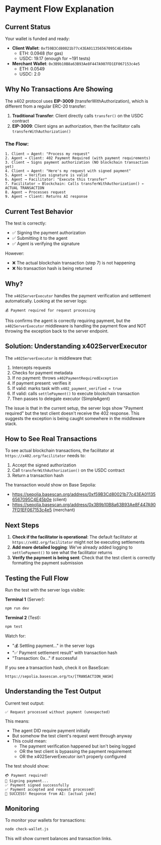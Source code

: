# Payment Flow Explanation

## Current Status

Your wallet is funded and ready:
- **Client Wallet**: `0xf59B3Cd80021b77c43EA011356567095C4E45b0e`
  - ETH: 0.0948 (for gas)
  - USDC: 19.17 (enough for ~191 tests)
- **Merchant Wallet**: `0x3B9b10B8a63B93Ae8F447A907FD1EF067153c4e5`
  - ETH: 0.0549
  - USDC: 2.0

## Why No Transactions Are Showing

The x402 protocol uses **EIP-3009** (transferWithAuthorization), which is different from a regular ERC-20 transfer:

1. **Traditional Transfer**: Client directly calls `transfer()` on the USDC contract
2. **EIP-3009**: Client signs an authorization, then the facilitator calls `transferWithAuthorization()`

### The Flow:

```
1. Client → Agent: "Process my request"
2. Agent → Client: 402 Payment Required (with payment requirements)
3. Client → Signs payment authorization (NO blockchain transaction yet)
4. Client → Agent: "Here's my request with signed payment"
5. Agent → Verifies signature is valid
6. Agent → Facilitator: "Execute this transfer"
7. Facilitator → Blockchain: Calls transferWithAuthorization() ← ACTUAL TRANSACTION
8. Agent → Processes request
9. Agent → Client: Returns AI response
```

## Current Test Behavior

The test is correctly:
- ✅ Signing the payment authorization
- ✅ Submitting it to the agent
- ✅ Agent is verifying the signature

However:
- ❌ The actual blockchain transaction (step 7) is not happening
- ❌ No transaction hash is being returned

## Why?

The `x402ServerExecutor` handles the payment verification and settlement automatically. Looking at the server logs:
```
💰 Payment required for request processing
```

This confirms the agent is correctly requiring payment, but the `x402ServerExecutor` middleware is handling the payment flow and NOT throwing the exception back to the server endpoint.

## Solution: Understanding x402ServerExecutor

The `x402ServerExecutor` is middleware that:
1. Intercepts requests
2. Checks for payment metadata
3. If no payment: throws `x402PaymentRequiredException`
4. If payment present: verifies it
5. If valid: marks task with `x402_payment_verified = true`
6. If valid: calls `settlePayment()` to execute blockchain transaction
7. Then passes to delegate executor (SimpleAgent)

The issue is that in the current setup, the server logs show "Payment required" but the test client doesn't receive the 402 response. This suggests the exception is being caught somewhere in the middleware stack.

## How to See Real Transactions

To see actual blockchain transactions, the facilitator at `https://x402.org/facilitator` needs to:
1. Accept the signed authorization
2. Call `transferWithAuthorization()` on the USDC contract
3. Return a transaction hash

The transaction would show on Base Sepolia:
- https://sepolia.basescan.org/address/0xf59B3Cd80021b77c43EA011356567095C4E45b0e (client)
- https://sepolia.basescan.org/address/0x3B9b10B8a63B93Ae8F447A907FD1EF067153c4e5 (merchant)

## Next Steps

1. **Check if the facilitator is operational**: The default facilitator at `https://x402.org/facilitator` might not be executing settlements
2. **Add more detailed logging**: We've already added logging to `settlePayment()` to see what the facilitator returns
3. **Verify the payment is being sent**: Check that the test client is correctly formatting the payment submission

## Testing the Full Flow

Run the test with the server logs visible:

**Terminal 1** (Server):
```bash
npm run dev
```

**Terminal 2** (Test):
```bash
npm test
```

Watch for:
- "💰 Settling payment..." in the server logs
- "✅ Payment settlement result" with transaction hash
- "Transaction: 0x..." if successful

If you see a transaction hash, check it on BaseScan:
```
https://sepolia.basescan.org/tx/[TRANSACTION_HASH]
```

## Understanding the Test Output

Current test output:
```
✅ Request processed without payment (unexpected)
```

This means:
- The agent DID require payment initially
- But somehow the test client's request went through anyway
- This could mean:
  - The payment verification happened but isn't being logged
  - OR the test client is bypassing the payment requirement
  - OR the x402ServerExecutor isn't properly configured

The test should show:
```
💳 Payment required!
🔐 Signing payment...
✅ Payment signed successfully
✅ Payment accepted and request processed!
🎉 SUCCESS! Response from AI: [actual joke]
```

## Monitoring

To monitor your wallets for transactions:
```bash
node check-wallet.js
```

This will show current balances and transaction links.
